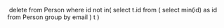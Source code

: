 ​
delete from Person where id not in(
select t.id from (
select min(id) as id from Person group by email
) t
)